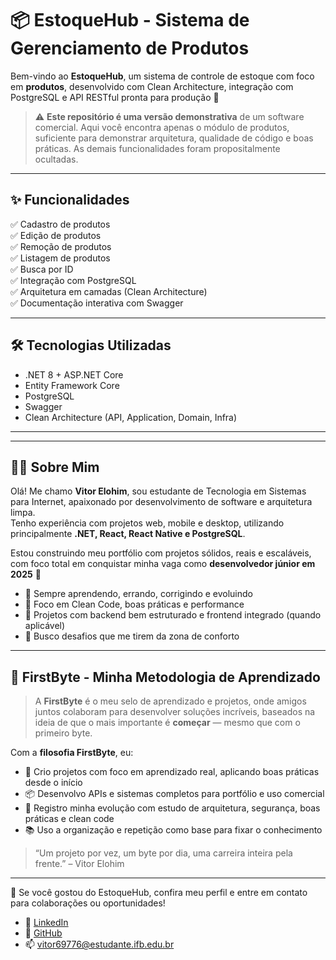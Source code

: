 # 📦 EstoqueHub - Sistema de Gerenciamento de Produtos

Bem-vindo ao **EstoqueHub**, um sistema de controle de estoque com foco em **produtos**, desenvolvido com Clean Architecture, integração com PostgreSQL e API RESTful pronta para produção 🚀

> ⚠️ **Este repositório é uma versão demonstrativa** de um software comercial. Aqui você encontra apenas o módulo de produtos, suficiente para demonstrar arquitetura, qualidade de código e boas práticas. As demais funcionalidades foram propositalmente ocultadas.

---

## ✨ Funcionalidades

✅ Cadastro de produtos  
✅ Edição de produtos  
✅ Remoção de produtos  
✅ Listagem de produtos  
✅ Busca por ID  
✅ Integração com PostgreSQL  
✅ Arquitetura em camadas (Clean Architecture)  
✅ Documentação interativa com Swagger  

---

## 🛠️ Tecnologias Utilizadas

- .NET 8 + ASP.NET Core
- Entity Framework Core
- PostgreSQL
- Swagger
- Clean Architecture (API, Application, Domain, Infra)

---


---

## 🧑‍💻 Sobre Mim

Olá! Me chamo **Vitor Elohim**, sou estudante de Tecnologia em Sistemas para Internet, apaixonado por desenvolvimento de software e arquitetura limpa.  
Tenho experiência com projetos web, mobile e desktop, utilizando principalmente **.NET, React, React Native e PostgreSQL**.

Estou construindo meu portfólio com projetos sólidos, reais e escaláveis, com foco total em conquistar minha vaga como **desenvolvedor júnior em 2025** 🚀

- 🧠 Sempre aprendendo, errando, corrigindo e evoluindo
- 🔧 Foco em Clean Code, boas práticas e performance
- 🧪 Projetos com backend bem estruturado e frontend integrado (quando aplicável)
- 🎯 Busco desafios que me tirem da zona de conforto

---

## 🔵 FirstByte - Minha Metodologia de Aprendizado

> A **FirstByte** é o meu selo de aprendizado e projetos, onde amigos juntos colaboram para desenvolver soluções incríveis, baseados na ideia de que o mais importante é **começar** — mesmo que com o primeiro byte.

Com a **filosofia FirstByte**, eu:

- 🚀 Crio projetos com foco em aprendizado real, aplicando boas práticas desde o início
- 📦 Desenvolvo APIs e sistemas completos para portfólio e uso comercial
- 🧠 Registro minha evolução com estudo de arquitetura, segurança, boas práticas e clean code
- 📚 Uso a organização e repetição como base para fixar o conhecimento

> “Um projeto por vez, um byte por dia, uma carreira inteira pela frente.” – Vitor Elohim

---

💼 Se você gostou do EstoqueHub, confira meu perfil e entre em contato para colaborações ou oportunidades!

- 🔗 [LinkedIn](https://www.linkedin.com/in/vitor-colombelli)
- 🐙 [GitHub](https://github.com/vitorxzspes)
- 📫 vitor69776@estudante.ifb.edu.br
